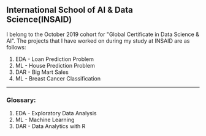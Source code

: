 International School of AI & Data Science(INSAID)
---
I belong to the October 2019 cohort for "Global Certificate in Data Science & AI". The projects that I have worked on during my study at INSAID are as follows:
1. EDA - Loan Prediction Problem 
2. ML - House Prediction Problem
3. DAR - Big Mart Sales
4. ML - Breast Cancer Classification
---
### Glossary:

1. EDA - Exploratory Data Analysis
2. ML - Machine Learning
3. DAR - Data Analytics with R
